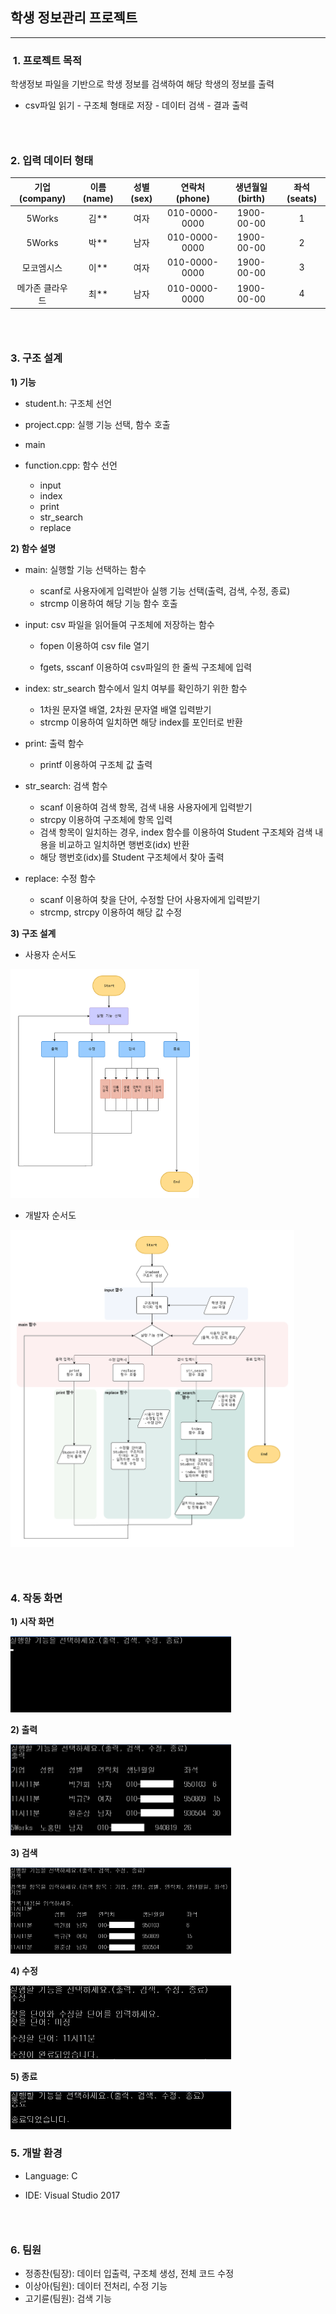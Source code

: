 <h2>학생 정보관리 프로젝트</h2>

--- 



<h3> 1. 프로젝트 목적 </h3>

학생정보 파일을 기반으로 학생 정보를 검색하여 해당 학생의 정보를 출력

- csv파일 읽기 -  구조체 형태로 저장 - 데이터 검색 - 결과 출력  
  
  
<h3>  </h3>  

<h3> 2. 입력 데이터 형태</h3>


|  기업(company)  | 이름(name) | 성별(sex) | 연락처(phone) | 생년월일(birth) | 좌석(seats) |
| :-------------: | :--------: | :-------: | :-----------: | :-------------: | :---------: |
|     5Works      |    김**    |   여자    | 010-0000-0000 |   1900-00-00    |      1      |
|     5Works      |    박**    |   남자    | 010-0000-0000 |   1900-00-00    |      2      |
|   모코엠시스    |    이**    |   여자    | 010-0000-0000 |   1900-00-00    |      3      |
| 메가존 클라우드 |    최**    |   남자    | 010-0000-0000 |   1900-00-00    |      4      |

  
<h3>  </h3>  
<h3> 3. 구조 설계 </h3>
  
<b>1) 기능</b>

- student.h: 구조체 선언
- project.cpp: 실행 기능 선택, 함수 호출
  
- main
  
- function.cpp: 함수 선언

  - input
  - index
  - print
  - str_search
  - replace
  
    


<b> 2) 함수 설명</b>

- main: 실행할 기능 선택하는 함수
  - scanf로 사용자에게 입력받아 실행 기능 선택(출력, 검색, 수정, 종료)
  - strcmp 이용하여 해당 기능 함수 호출

- input: csv 파일을 읽어들여 구조체에 저장하는 함수

  - fopen 이용하여 csv file 열기

  - fgets, sscanf 이용하여 csv파일의 한 줄씩 구조체에 입력

- index: str_search 함수에서 일치 여부를 확인하기 위한 함수
  - 1차원 문자열 배열, 2차원 문자열 배열 입력받기
  - strcmp 이용하여 일치하면 해당 index를 포인터로 반환

- print:  출력 함수

  - printf 이용하여 구조체 값 출력

- str_search: 검색 함수

  - scanf 이용하여 검색 항목, 검색 내용 사용자에게 입력받기
  - strcpy 이용하여 구조체에 항목 입력
  - 검색 항목이 일치하는 경우, index 함수를 이용하여 Student 구조체와 검색 내용을 비교하고 일치하면 행번호(idx) 반환
  - 해당 행번호(idx)를 Student 구조체에서 찾아 출력

- replace: 수정 함수

  - scanf 이용하여 찾을 단어, 수정할 단어 사용자에게 입력받기
  - strcmp, strcpy 이용하여 해당 값 수정
  
    

<b> 3) 구조 설계</b>

- 사용자 순서도

<img src = "./image/flowchart1.png" width="60%">
  

- 개발자 순서도

<img src = "./image/flowchart2.png" width="90%">




<h3>  </h3>  

<h3> 4. 작동 화면 </h3>



<b>1) 시작 화면</b>

<img src = "./image/start.png" width="70%">



<b>2) 출력</b>

<img src = "./image/print.png" width="70%">



<b>3) 검색</b>

<img src = "./image/search.png" width="70%">



<b>4) 수정</b>

<img src = "./image/replace.png" width="70%">



<b>5) 종료</b>

<img src = "./image/end.png" width="70%">


  
  
<h3>  </h3>  

<h3> 5. 개발 환경</h3>

- Language: C 

- IDE: Visual Studio 2017

    <h3>  </h3>  
  
<h3> 6. 팀원 </h3>

- 정종찬(팀장): 데이터 입출력, 구조체  생성, 전체 코드 수정
- 이상아(팀원): 데이터 전처리, 수정 기능
- 고기륜(팀원): 검색 기능

